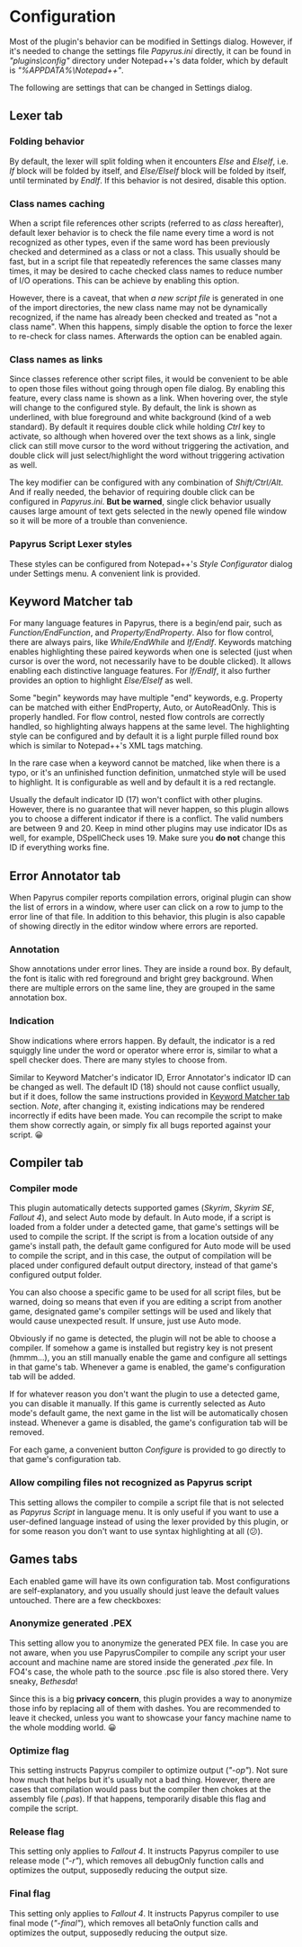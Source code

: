 # Configuration
Most of the plugin's behavior can be modified in Settings dialog. However, if it's needed to change the
settings file *Papyrus.ini* directly, it can be found in *"plugins\config"* directory under Notepad++'s
data folder, which by default is *"%APPDATA%\Notepad++"*.

The following are settings that can be changed in Settings dialog.

## Lexer tab
### Folding behavior
By default, the lexer will split folding when it encounters *Else* and *ElseIf*, i.e. *If* block will be
folded by itself, and *Else/ElseIf* block will be folded by itself, until terminated by *EndIf*. If this
behavior is not desired, disable this option.

### Class names caching
When a script file references other scripts (referred to as *class* hereafter), default lexer behavior is
to check the file name every time a word is not recognized as other types, even if the same word has been
previously checked and determined as a class or not a class. This usually should be fast, but in a script
file that repeatedly references the same classes many times, it may be desired to cache checked class names
to reduce number of I/O operations. This can be achieve by enabling this option.

However, there is a caveat, that when *a new script file* is generated in one of the import directories,
the new class name may not be dynamically recognized, if the name has already been checked and treated as
"not a class name". When this happens, simply disable the option to force the lexer to re-check for class
names. Afterwards the option can be enabled again.

### Class names as links
Since classes reference other script files, it would be convenient to be able to open those files without
going through open file dialog. By enabling this feature, every class name is shown as a link. When hovering
over, the style will change to the configured style. By default, the link is shown as underlined, with
blue foreground and white background (kind of a web standard). By default it requires double click while
holding *Ctrl* key to activate, so although when hovered over the text shows as a link, single click can still
move cursor to the word without triggering the activation, and double click will just select/highlight the
word without triggering activation as well.

The key modifier can be configured with any combination of *Shift/Ctrl/Alt*. And if really needed, the behavior
of requiring double click can be configured in *Papyrus.ini*. **But be warned**, single click behavior usually
causes large amount of text gets selected in the newly opened file window so it will be more of a trouble
than convenience.

### Papyrus Script Lexer styles
These styles can be configured from Notepad++'s *Style Configurator* dialog under Settings menu. A convenient
link is provided.


## Keyword Matcher tab
For many language features in Papyrus, there is a begin/end pair, such as *Function/EndFunction*, and
*Property/EndProperty*. Also for flow control, there are always pairs, like *While/EndWhile* and *If/EndIf*.
Keywords matching enables highlighting these paired keywords when one is selected (just when cursor is over
the word, not necessarily have to be double clicked). It allows enabling each distinctive language features.
For *If/EndIf*, it also further provides an option to highlight *Else/ElseIf* as well.

Some "begin" keywords may have multiple "end" keywords, e.g. Property can be matched with either EndProperty,
Auto, or AutoReadOnly. This is properly handled. For flow control, nested flow controls are correctly handled,
so highlighting always happens at the same level. The highlighting style can be configured and by default it
is a light purple filled round box which is similar to Notepad++'s XML tags matching.

In the rare case when a keyword cannot be matched, like when there is a typo, or it's an unfinished function
definition, unmatched style will be used to highlight. It is configurable as well and by default it is a
red rectangle.

Usually the default indicator ID (17) won't conflict with other plugins. However, there is no guarantee that
will never happen, so this plugin allows you to choose a different indicator if there is a conflict. The
valid numbers are between 9 and 20. Keep in mind other plugins may use indicator IDs as well, for example,
DSpellCheck uses 19. Make sure you **do not** change this ID if everything works fine.


## Error Annotator tab
When Papyrus compiler reports compilation errors, original plugin can show the list of errors in a window,
where user can click on a row to jump to the error line of that file. In addition to this behavior, this
plugin is also capable of showing directly in the editor window where errors are reported.

### Annotation
Show annotations under error lines. They are inside a round box. By default, the font is italic with red
foreground and bright grey background. When there are multiple errors on the same line, they are grouped
in the same annotation box.

### Indication
Show indications where errors happen. By default, the indicator is a red squiggly line under the word or
operator where error is, similar to what a spell checker does. There are many styles to choose from.

Similar to Keyword Matcher's indicator ID, Error Annotator's indicator ID can be changed as well. The
default ID (18) should not cause conflict usually, but if it does, follow the same instructions provided
in [Keyword Matcher tab](#keyword-matcher-tab) section. *Note*, after changing it, existing indications
may be rendered incorrectly if edits have been made. You can recompile the script to make them show
correctly again, or simply fix all bugs reported against your script. 😀


## Compiler tab

### Compiler mode
This plugin automatically detects supported games (*Skyrim*, *Skyrim SE*, *Fallout 4*), and select Auto mode by
default. In Auto mode, if a script is loaded from a folder under a detected game, that game's settings
will be used to compile the script. If the script is from a location outside of any game's install path,
the default game configured for Auto mode will be used to compile the script, and in this case, the output
of compilation will be placed under configured default output directory, instead of that game's configured
output folder.

You can also choose a specific game to be used for all script files, but be warned, doing so means that
even if you are editing a script from another game, designated game's compiler settings will be used and
likely that would cause unexpected result. If unsure, just use Auto mode.

Obviously if no game is detected, the plugin will not be able to choose a compiler. If somehow a game is
installed but registry key is not present (hmmm...), you an still manually enable the game and configure
all settings in that game's tab. Whenever a game is enabled, the game's configuration tab will be added.

If for whatever reason you don't want the plugin to use a detected game, you can disable it manually. If
this game is currently selected as Auto mode's default game, the next game in the list will be automatically
chosen instead. Whenever a game is disabled, the game's configuration tab will be removed.

For each game, a convenient button *Configure* is provided to go directly to that game's configuration
tab.

### Allow compiling files not recognized as Papyrus script

This setting allows the compiler to compile a script file that is not selected as *Papyrus Script* in
language menu. It is only useful if you want to use a user-defined language instead of using the lexer
provided by this plugin, or for some reason you don't want to use syntax highlighting at all (😕).


## Games tabs

Each enabled game will have its own configuration tab. Most configurations are self-explanatory, and you
usually should just leave the default values untouched. There are a few checkboxes:

### Anonymize generated .PEX
This setting allow you to anonymize the generated PEX file. In case you are not aware, when you use
PapyrusCompiler to compile any script your user account and machine name are stored inside the generated
*.pex* file. In FO4's case, the whole path to the source .psc file is also stored there. Very sneaky,
*Bethesda*!

Since this is a big **privacy concern**, this plugin provides a way to anonymize those info by replacing
all of them with dashes. You are recommended to leave it checked, unless you want to showcase your fancy
machine name to the whole modding world. 😀

### Optimize flag
This setting instructs Papyrus compiler to optimize output (*"-op"*). Not sure how much that helps but it's
usually not a bad thing. However, there are cases that compilation would pass but the compiler then chokes
at the assembly file (*.pas*). If that happens, temporarily disable this flag and compile the script.

### Release flag
This setting only applies to *Fallout 4*. It instructs Papyrus compiler to use release mode (*"-r"*), which
removes all debugOnly function calls and optimizes the output, supposedly reducing the output size.

### Final flag
This setting only applies to *Fallout 4*. It instructs Papyrus compiler to use final mode (*"-final"*), which
removes all betaOnly function calls and optimizes the output, supposedly reducing the output size.
